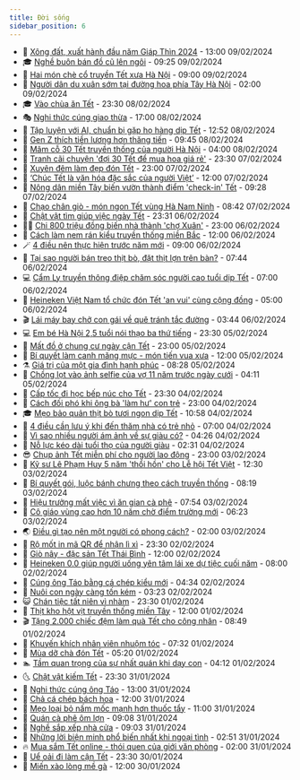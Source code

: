```yaml
---
title: Đời sống
sidebar_position: 6
---
```


<!-- vnexpress-doi-song:START -->
- 🚀 [Xông đất, xuất hành đầu năm Giáp Thìn 2024](https://vnexpress.net/xong-dat-xuat-hanh-dau-nam-giap-thin-2024-4708920.html) - 13:00 09/02/2024
- 🎓 [Nghề buôn bán đồ cũ lên ngôi](https://vnexpress.net/nghe-buon-ban-do-cu-len-ngoi-4710489.html) - 09:25 09/02/2024
- 🚦 [Hai món chè cổ truyền Tết xưa Hà Nội](https://vnexpress.net/hai-mon-che-co-truyen-tet-xua-ha-noi-4710375.html) - 09:00 09/02/2024
- 🦣 [Người dân du xuân sớm tại đường hoa phía Tây Hà Nội](https://video.vnexpress.net/nguoi-dan-du-xuan-som-tai-duong-hoa-phia-tay-ha-noi-4709809.html) - 02:00 09/02/2024
- 🎓 [Vào chùa ăn Tết](https://vnexpress.net/vao-chua-an-tet-4707750.html) - 23:30 08/02/2024
- 🎭 [Nghi thức cúng giao thừa](https://vnexpress.net/nghi-thuc-cung-giao-thua-4708905.html) - 17:00 08/02/2024
- 🦅 [Tập luyện với AI, chuẩn bị gặp họ hàng dịp Tết](https://vnexpress.net/tap-luyen-voi-ai-chuan-bi-gap-ho-hang-dip-tet-4710240.html) - 12:52 08/02/2024
- 🎃 [Gen Z thích tiền lương hơn thăng tiến](https://vnexpress.net/gen-z-thich-tien-luong-hon-thang-tien-4710273.html) - 09:45 08/02/2024
- 💪 [Mâm cỗ 30 Tết truyền thống của người Hà Nội](https://vnexpress.net/mam-co-30-tet-truyen-thong-cua-nguoi-ha-noi-4709863.html) - 04:00 08/02/2024
- 🐻 [Tranh cãi chuyện &#39;đợi 30 Tết để mua hoa giá rẻ&#39;](https://vnexpress.net/tranh-cai-chuyen-doi-30-tet-de-mua-hoa-gia-re-4710082.html) - 23:30 07/02/2024
- 🧠 [Xuyên đêm làm đẹp đón Tết](https://vnexpress.net/xuyen-dem-lam-dep-don-tet-4709894.html) - 23:00 07/02/2024
- 🐘 [‘Chúc Tết là văn hóa đặc sắc của người Việt’](https://vnexpress.net/chuc-tet-la-van-hoa-dac-sac-cua-nguoi-viet-4708295.html) - 12:00 07/02/2024
- 👹 [Nông dân miền Tây biến vườn thành điểm &#39;check-in&#39; Tết](https://vnexpress.net/nong-dan-mien-tay-bien-vuon-thanh-diem-check-in-tet-4709071.html) - 09:28 07/02/2024
- 💂 [Chạo chân giò - món ngon Tết vùng Hà Nam Ninh](https://vnexpress.net/chao-chan-gio-mon-ngon-tet-vung-ha-nam-ninh-4709895.html) - 08:42 07/02/2024
- 🦍 [Chật vật tìm giúp việc ngày Tết](https://vnexpress.net/chat-vat-tim-giup-viec-ngay-tet-4709521.html) - 23:31 06/02/2024
- 🧑‍🏫 [Chi 800 triệu đồng biến nhà thành &#39;chợ Xuân&#39;](https://vnexpress.net/chi-800-trieu-dong-bien-nha-thanh-cho-xuan-4709634.html) - 23:00 06/02/2024
- 🧰 [Cách làm nem rán kiểu truyền thống miền Bắc](https://vnexpress.net/cach-lam-nem-ran-kieu-truyen-thong-mien-bac-4709469.html) - 12:00 06/02/2024
- 🪄 [4 điều nên thực hiện trước năm mới](https://vnexpress.net/4-dieu-nen-thuc-hien-truoc-nam-moi-4709528.html) - 09:00 06/02/2024
- 🐲 [Tại sao người bán treo thịt bò, đặt thịt lợn trên bàn?](https://vnexpress.net/tai-sao-nguoi-ban-treo-thit-bo-dat-thit-lon-tren-ban-4709355.html) - 07:44 06/02/2024
- 💻 [Cẩm Ly truyền thông điệp chăm sóc người cao tuổi dịp Tết](https://vnexpress.net/cam-ly-truyen-thong-diep-cham-soc-nguoi-cao-tuoi-dip-tet-4709465.html) - 07:00 06/02/2024
- 🐘 [Heineken Việt Nam tổ chức đón Tết &#39;an vui&#39; cùng cộng đồng](https://vnexpress.net/heineken-viet-nam-to-chuc-don-tet-an-vui-cung-cong-dong-4708995.html) - 05:00 06/02/2024
- 🎬 [Lái máy bay chở con gái về quê tránh tắc đường](https://vnexpress.net/lai-may-bay-cho-con-gai-ve-que-tranh-tac-duong-4709270.html) - 03:44 06/02/2024
- 💻 [Em bé Hà Nội 2,5 tuổi nói thạo ba thứ tiếng](https://vnexpress.net/em-be-ha-noi-2-5-tuoi-noi-thao-ba-thu-tieng-4708690.html) - 23:30 05/02/2024
- 🧰 [Mất đồ ở chung cư ngày cận Tết](https://vnexpress.net/mat-do-o-chung-cu-ngay-can-tet-4708773.html) - 23:00 05/02/2024
- 🫣 [Bí quyết làm canh măng mực - món tiến vua xưa](https://vnexpress.net/bi-quyet-lam-canh-mang-muc-mon-tien-vua-xua-4708892.html) - 12:00 05/02/2024
- ⚗️ [Giá trị của một gia đình hạnh phúc](https://vnexpress.net/gia-tri-cua-mot-gia-dinh-hanh-phuc-4709048.html) - 08:28 05/02/2024
- 🌊 [Chồng lọt vào ảnh selfie của vợ 11 năm trước ngày cưới](https://vnexpress.net/chong-lot-vao-anh-selfie-cua-vo-11-nam-truoc-ngay-cuoi-4708746.html) - 04:11 05/02/2024
- 💃 [Cấp tốc đi học bếp núc cho Tết](https://vnexpress.net/cap-toc-di-hoc-bep-nuc-cho-tet-4707731.html) - 23:30 04/02/2024
- 🦆 [Cách đối phó khi ông bà &#39;làm hư&#39; con trẻ](https://vnexpress.net/cach-doi-pho-khi-ong-ba-lam-hu-con-tre-4708715.html) - 23:00 04/02/2024
- 🎓 [Mẹo bảo quản thịt bò tươi ngon dịp Tết](https://vnexpress.net/meo-bao-quan-thit-bo-tuoi-ngon-dip-tet-4708633.html) - 10:58 04/02/2024
- 💪 [4 điều cần lưu ý khi đến thăm nhà có trẻ nhỏ](https://vnexpress.net/4-dieu-can-luu-y-khi-den-tham-nha-co-tre-nho-4708559.html) - 07:00 04/02/2024
- 🤔 [Vì sao nhiều người ám ảnh về sự giàu có?](https://vnexpress.net/vi-sao-nhieu-nguoi-am-anh-ve-su-giau-co-4708558.html) - 04:26 04/02/2024
- 🧰 [Nỗ lực kéo dài tuổi thọ của người giàu](https://vnexpress.net/no-luc-keo-dai-tuoi-tho-cua-nguoi-giau-4708439.html) - 02:31 04/02/2024
- 😎 [Chụp ảnh Tết miễn phí cho người lao động](https://vnexpress.net/chup-anh-tet-mien-phi-cho-nguoi-lao-dong-4707727.html) - 23:00 03/02/2024
- 🌮 [Kỹ sư Lê Phạm Huy 5 năm &#39;thổi hồn&#39; cho Lễ hội Tết Việt](https://vnexpress.net/ky-su-le-pham-huy-5-nam-thoi-hon-cho-le-hoi-tet-viet-4708441.html) - 12:30 03/02/2024
- 🧠 [Bí quyết gói, luộc bánh chưng theo cách truyền thống](https://vnexpress.net/bi-quyet-goi-luoc-banh-chung-theo-cach-truyen-thong-4708389.html) - 08:19 03/02/2024
- 🎡 [Hiệu trưởng mất việc vì ăn gian cà phê](https://vnexpress.net/hieu-truong-mat-viec-vi-an-gian-ca-phe-4708262.html) - 07:54 03/02/2024
- 🎡 [Cô giáo vùng cao hơn 10 năm chờ điểm trường mới](https://vnexpress.net/co-giao-vung-cao-hon-10-nam-cho-diem-truong-moi-4708280.html) - 06:23 03/02/2024
- 🌏 [Điều gì tạo nên một người có phong cách?](https://vnexpress.net/dieu-gi-tao-nen-mot-nguoi-co-phong-cach-4707199.html) - 02:00 03/02/2024
- 🐻 [Rộ mốt in mã QR để nhận lì xì](https://vnexpress.net/ro-mot-in-ma-qr-de-nhan-li-xi-4707010.html) - 23:30 02/02/2024
- 💂 [Giò nây - đặc sản Tết Thái Bình](https://vnexpress.net/gio-nay-dac-san-tet-thai-binh-4708130.html) - 12:00 02/02/2024
- 🥸 [Heineken 0.0 giúp người uống yên tâm lái xe dự tiệc cuối năm](https://vnexpress.net/heineken-0-0-giup-nguoi-uong-yen-tam-lai-xe-du-tiec-cuoi-nam-4707861.html) - 08:00 02/02/2024
- 🌋 [Cúng ông Táo bằng cá chép kiểu mới](https://vnexpress.net/cung-ong-tao-bang-ca-chep-kieu-moi-4707953.html) - 04:34 02/02/2024
- 🦩 [Nuôi con ngày càng tốn kém](https://vnexpress.net/nuoi-con-ngay-cang-ton-kem-4707313.html) - 03:23 02/02/2024
- 😺 [Chán tiệc tất niên vì nhàm](https://vnexpress.net/chan-tiec-tat-nien-vi-nham-4703065.html) - 23:30 01/02/2024
- 🐻 [Thịt kho hột vịt truyền thống miền Tây](https://vnexpress.net/thit-kho-hot-vit-truyen-thong-mien-tay-4707556.html) - 12:00 01/02/2024
- 🎬 [Tặng 2.000 chiếc đệm làm quà Tết cho công nhân](https://vnexpress.net/tang-2-000-chiec-dem-lam-qua-tet-cho-cong-nhan-4707720.html) - 08:49 01/02/2024
- 🎊 [Khuyến khích nhân viên nhuộm tóc](https://vnexpress.net/khuyen-khich-nhan-vien-nhuom-toc-4707424.html) - 07:32 01/02/2024
- 💄 [Mùa dỡ chà đón Tết](https://vnexpress.net/mua-do-cha-don-tet-4707563.html) - 05:20 01/02/2024
- 🏊 [Tầm quan trọng của sự nhất quán khi dạy con](https://vnexpress.net/tam-quan-trong-cua-su-nhat-quan-khi-day-con-4706996.html) - 04:12 01/02/2024
- 🌜 [Chật vật kiếm Tết](https://vnexpress.net/chat-vat-kiem-tet-4705473.html) - 23:30 31/01/2024
- 🤡 [Nghi thức cúng ông Táo](https://vnexpress.net/nghi-thuc-cung-ong-tao-4707266.html) - 13:00 31/01/2024
- 🥰 [Chả cá chép bách hoa](https://vnexpress.net/cha-ca-chep-bach-hoa-4707251.html) - 12:00 31/01/2024
- 🦍 [Mẹo loại bỏ nấm mốc mạnh hơn thuốc tẩy](https://vnexpress.net/meo-loai-bo-nam-moc-manh-hon-thuoc-tay-4707178.html) - 11:00 31/01/2024
- 🫣 [Quán cà phê ôm lợn](https://vnexpress.net/quan-ca-phe-om-lon-4707295.html) - 09:08 31/01/2024
- 🚦 [Nghề sắp xếp nhà cửa](https://vnexpress.net/nghe-sap-xep-nha-cua-4707265.html) - 09:03 31/01/2024
- 🐘 [Những lời biện minh phổ biến nhất khi ngoại tình](https://vnexpress.net/nhung-loi-bien-minh-pho-bien-nhat-khi-ngoai-tinh-4706980.html) - 02:51 31/01/2024
- 🔥 [Mua sắm Tết online - thói quen của giới văn phòng](https://vnexpress.net/mua-sam-tet-online-thoi-quen-cua-gioi-van-phong-4704105.html) - 02:00 31/01/2024
- 🎃 [Uể oải đi làm cận Tết](https://vnexpress.net/ue-oai-di-lam-can-tet-4706953.html) - 23:30 30/01/2024
- 🥳 [Miến xào lòng mề gà](https://vnexpress.net/mien-xao-long-me-ga-4706819.html) - 12:00 30/01/2024<!-- vnexpress-doi-song:END -->
